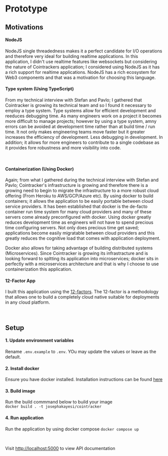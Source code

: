 # Prototype

## Motivations

#### <b>NodeJS</b>

NodeJS single threadedness makes it a perfect candidate for I/O operations and therefore very ideal for building realtime applications. In this application, I
didn't use realtime features like websockets but considering the nature of Cointrackers application; I considered using NodeJS as it has a rich support for
realtime applications. NodeJS has a rich ecosystem for Web3 components and that was a motivation for choosing this language.

#### <b>Type system (Using TypeScript)</b>

From my technical interview with Stefan and Pavlo; I gathered that Cointracker is growing its technical team and so I found it necessary to employ a type
system. Type systems allow for efficient development and reeduces debugging time. As many engineers work on a project it becomes more difficult to manage
projects; however by using a type system, amny errors can be avoided at development time rather than at build time / run time. It not only makes engineering
teams move faster but it greater increases the efficiency of development. Less debugging in development. In addition; it allows for more engineers to contribute
to a single codebase as it provides fore robustness and more visibility into code.

<br/>

#### <b>Containerization (Using Docker) </b>

Again; from what I gathered during the technical interview with Stefan and Pavlo; Cointracker's infrastructure is growing and therefore there is a growing need
to begin to migrate the infrastructure to a more robust cloud offering (From Heroku to AWS/GCP/Azure etc). By using docker to build containers; it allows the
application to be easily portable between cloud service providers. It has been established that docker is the de-facto container run time system for many cloud
providers and many of these servers come already preconfigured with docker. Using docker greatly reduces development time as engineers will not have to spend
precious time configuring servers. Not only does precious time get saved; applications become easily migratable between cloud providers and this greatly reduces
the cognitive load that comes with application deployment.

Docker also allows for taking advantage of building distributed systems (Microservices). Since Cointracker is growing its infrastracture and is looking forward
to spltting its application into microservices; docker sits in perfectly with a microservices architecture and that is why I choose to use containerization this
application.

#### <b>12-Factor App</b>

I built this application using the [12-factors](https://12factor.net/). The 12-factor is a methodology that allows one to build a completely cloud native
suitable for deployments in any cloud platform.

<br>

## Setup

#### <b>1. Update environment variables</b>

Rename `.env.example` to `.env`. YOu may update the values or leave as the default.

#### <b>2. Install docker</b>

Ensure you have docker installed. Installation instructions can be found [here](https://docs.docker.com/engine/install/)

#### <b>3. Build image</b>

Run the build commmand below to build your image \
`docker build . -t josephakayesi/cointracker`

#### <b>4. Run application</b>

Run the application by using docker compose `docker compose up`

<br/>

Visit [http://localhost:5000](http://localhost:5000) to view API documentation
